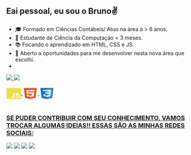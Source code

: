 ## Eai pessoal, eu sou o Bruno✌️

- 🎓 Formado em Ciências Contábeis/ Atuo na área à > 6 anos.
- 📘 Estudante de Ciência da Computação < 3 meses.
- 📚 Focando o aprendizado em HTML, CSS e JS.
- 🥳 Aberto a oportunidades para me desenvolver nesta nova área que escolhi.
- 
 <div>
   <a href="https://github.com/bruno-mfogaca">
   <img height="180em" src="https://github-readme-stats.vercel.app/api?username=bruno-mfogaca&show_icons=true&theme=radical&include_all_commits=true&count_private=true"/>
   <img height="180em" src="https://github-readme-stats.vercel.app/api/top-langs/?username=bruno-mfogaca&layout=compact&langs_count=6&theme=tokyonight"/>
</div>
    
<div style="display: inline_block"><br>
  <img align="center" alt="Js" height="30" width="40" src="https://raw.githubusercontent.com/devicons/devicon/master/icons/javascript/javascript-plain.svg">
  <img align="center" alt="HTML" height="30" width="40" src="https://raw.githubusercontent.com/devicons/devicon/master/icons/html5/html5-original.svg">
  <img align="center" alt="CSS" height="30" width="40" src="https://raw.githubusercontent.com/devicons/devicon/master/icons/css3/css3-original.svg">
</div>
 
<br>

### SE PUDER CONTRIBUIR COM SEU CONHECIMENTO, VAMOS TROCAR ALGUMAS IDEIAS!! ESSAS SÃO AS MINHAS REDES SOCIAIS:

<div> 
  <a href="https://wa.me//554192241441?text=Olá,%20tudo%20bem?%20Identifiquei%20seu%20perfil%20e%20estou%20entrando%20em%20contato%20para%20trocarmos%20algumas%20ideias!%20O%20que%20acha?!" target="_blank" rel="noreferrer noopener"><img src="https://img.shields.io/badge/WhatsApp-25D366?style=for-the-badge&logo=whatsapp&logoColor=white"></a>
  <a href="https://instagram.com/_bruwnie" target="_blank" rel="noreferrer noopener"><img src="https://img.shields.io/badge/-Instagram-%23E4405F?style=for-the-badge&logo=instagram&logoColor=white" target="_blank" rel="noreferrer noopener"></a>
  <a href="mailto:brunomfogaca@outlook.com" rel="noreferrer noopener"><img src="https://img.shields.io/badge/Microsoft_Outlook-0078D4?style=for-the-badge&logo=microsoft-outlook&logoColor=white" target="_blank" rel="noreferrer noopener"></a>
  <a href="https://www.linkedin.com/in/bmfogaca" target="_blank" rel="noreferrer noopener"><img src="https://img.shields.io/badge/-LinkedIn-%230077B5?style=for-the-badge&logo=linkedin&logoColor=white" target="_blank" rel="noreferrer noopener"></a> 
</div>
